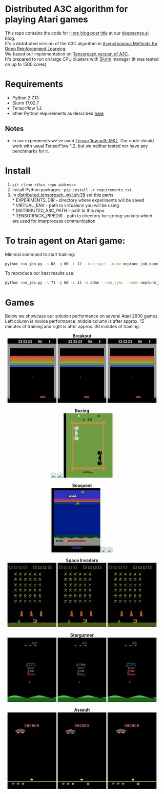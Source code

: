 # Distributed A3C algorithm for playing Atari games
This repo contains the code for [Here blog post title](https://deepsense.io/) at our [deepsense.ai](https://deepsense.ai/) blog.  
It's a distributed version of the A3C algorithm in [Asynchronous Methods for Deep Reinforcement Learning](http://arxiv.org/abs/1602.01783).  
We based our implementation on [Tensorpack version of A3C](https://github.com/ppwwyyxx/tensorpack/tree/master/examples/A3C-Gym).  
It's prepared to run on large CPU clusters with [Slurm](https://slurm.schedmd.com/) manager (it was tested on up to 1500 cores)

# Requirements
* Python 2.7.13
* Slurm 17.02.7
* Tensorflow 1.2
* other Python requirements as described [here](requirements.txt)
 
## Notes
* In our experiments we've used [Tensorflow with MKL](https://software.intel.com/en-us/articles/intel-optimized-tensorflow-wheel-now-available). Our code should work with usual TensorFlow 1.2, but we neither tested nor have any benchmarks for it.

# Install
1. `git clone <this repo address>`
2. Install Python packages : `pip install -r requirements.txt`
3. In [distributed_tensorpack_mkl.sh:38](src/distributed_tensorpack_mkl.sh) set this paths:  
        * EXPERIMENTS_DIR - directory where experiments will be saved  
        * VIRTUAL_ENV - path to virtualenv you will be using  
        * DISTRIBUTED_A3C_PATH - path to this repo  
        * TENSORPACK_PIPEDIR - path to directory for storing sockets which are used for interprocess communication  

# To train agent on Atari game:
Minimal command to start training:
```bash
python run_job.py -n 68 -g 60 -c 12 --use_sync --name neptune_job_name 
```

To reproduce our best results use:
```bash
python run_job.py -n 71 -g 60 -c 12 -o adam --use_sync --name neptune_job_name -l 0.001 -b 32 --fc_neurons 128 --simulator_procs 10 --ps 4 --fc_init uniform --conv_init normal --fc_splits 4 --epsilon 1e-8 --beta1 0.8 --beta2 0.75 -e Breakout-v0 --eval_node --record_node --save_every 1000
```

# Games
Below we showcase our solution performance on several Atari 2600 games. Left column is novice performance, middle column is after approx. 15 minutes of training and right is after approx. 30 minutes of training.

<p align="center">
  <b>Breakout</b></br>
  <img src="gifs/breakout_0.gif">
  <img src="gifs/breakout_15.gif">
  <img src="gifs/breakout_30.gif"></br>
</p>  
<p align="center">
  <b>Boxing</b></br>
  <img src="gifs/boxing_0.gif">
  <img src="gifs/boxing_15.gif">
  <img src="gifs/boxing_30.gif"></br>
</p>
<p align="center">
  <b>Seaquest</b></br>
  <img src="gifs/seaquest_0.gif">
  <img src="gifs/seaquest_15.gif">
  <img src="gifs/seaquest_30.gif"></br>
</p>
<p align="center">
  <b>Space Invaders</b></br>
  <img src="gifs/spaceinvaders_0.gif">
  <img src="gifs/spaceinvaders_15.gif">
  <img src="gifs/spaceinvaders_30.gif"></br>
</p>
<p align="center">
  <b>Stargunner</b></br>
  <img src="gifs/stargunner_0.gif">
  <img src="gifs/stargunner_15.gif">
  <img src="gifs/stargunner_30.gif"></br>
</p>
<p align="center">
  <b>Assault</b></br>
  <img src="gifs/assault_0.gif">
  <img src="gifs/assault_15.gif">
  <img src="gifs/assault_30.gif"></br>
</p>
